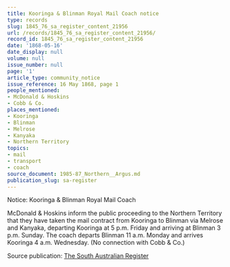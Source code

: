 ```yaml
---
title: Kooringa & Blinman Royal Mail Coach notice
type: records
slug: 1845_76_sa_register_content_21956
url: /records/1845_76_sa_register_content_21956/
record_id: 1845_76_sa_register_content_21956
date: '1868-05-16'
date_display: null
volume: null
issue_number: null
page: '1'
article_type: community_notice
issue_reference: 16 May 1868, page 1
people_mentioned:
- McDonald & Hoskins
- Cobb & Co.
places_mentioned:
- Kooringa
- Blinman
- Melrose
- Kanyaka
- Northern Territory
topics:
- mail
- transport
- coach
source_document: 1985-87_Northern__Argus.md
publication_slug: sa-register
---
```


Notice: Kooringa & Blinman Royal Mail Coach

McDonald & Hoskins inform the public proceeding to the Northern Territory that they have taken the mail contract from Kooringa to Blinman via Melrose and Kanyaka, departing Kooringa at 5 p.m. Friday and arriving at Blinman 3 p.m. Sunday.  The coach departs Blinman 11 a.m. Monday and arrives Kooringa 4 a.m. Wednesday.  (No connection with Cobb & Co.)

Source publication: [The South Australian Register](/publications/sa-register/)
